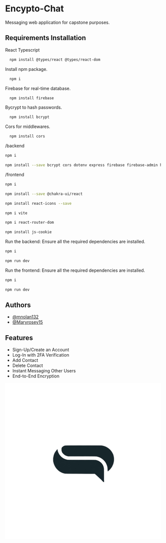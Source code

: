 
# Encypto-Chat

Messaging web application for capstone purposes.


## Requirements Installation

React Typescript

```bash
  npm install @types/react @types/react-dom
```

Install npm package.

```bash
  npm i

```

Firebase for real-time database.

```bash
  npm install firebase

```

Bycrypt to hash passwords.

```bash
  npm install bcrypt

```
Cors for middlewares.

```bash
  npm install cors

```
    
/backend
```bash
npm i
```

```bash
npm install --save bcrypt cors dotenv express firebase firebase-admin hi-base32 nodemailer otpauth qcode
```

/frontend
```bash
npm i
```
```bash
npm install --save @chakra-ui/react
```
```bash
npm install react-icons --save
```
```bash
npm i vite
```
```bash
npm i react-router-dom
```
```bash
npm install js-cookie
```

Run the backend: Ensure all the required dependencies are installed.
```bash
npm i
```
```bash
npm run dev
```

Run the frontend: Ensure all the required dependencies are installed.
```bash
npm i
```
```bash
npm run dev
```
## Authors

- [@mnolan132](https://github.com/mnolan132)
- [@Maryrosey15](https://github.com/Maryrosey15)


## Features

- Sign-Up/Create an Account
- Log-In with 2FA Verification
- Add Contact
- Delete Contact
- Instant Messaging Other Users
- End-to-End Encryption


![Model](https://raw.githubusercontent.com/mnolan132/EncryptoChat/main/frontend/src/assets/logo.png)

